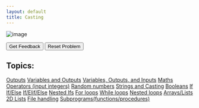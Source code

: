 ```yaml
---
layout: default
title: Casting
---
```


![image](https://user-images.githubusercontent.com/68385109/232034022-87076440-ff77-4fac-a0db-3c450fa9e0c4.png)


<div id="0-sortableTrash" class="sortable-code"></div> 
<div id="0-sortable" class="sortable-code"></div> 
<div style="clear:both;"></div> 
<p> 
    <input id="0-feedbackLink" value="Get Feedback" type="button" /> 
    <input id="0-newInstanceLink" value="Reset Problem" type="button" /> 
</p> 
<script type="text/javascript"> 
(function(){
  var initial = "parrotPhrase = &quot;Ello ello ello!&quot;\n" +
    "parrotFavouriteNumber = &quot;5&quot;\n" +
    "print(&quot;My annoying parrot repeated his favourite phrase:&quot;, parrotPhrase, &quot;,&quot;,parrotFavouriteNumber, &quot;times this morning. That&#039;s his favourite number...&quot;)\n" +
    "myFavouriteNum = int(input(&quot;My favourite number is: &quot;))\n" +
    "print(&quot;Sqwark squark! I can say that&quot; + str(myFavouriteNum) + &quot;times! That is MY favourite number!&quot; )";
  var parsonsPuzzle = new ParsonsWidget({
    "sortableId": "0-sortable",
    "max_wrong_lines": 10,
    "grader": ParsonsWidget._graders.LineBasedGrader,
    "exec_limit": 2500,
    "can_indent": true,
    "x_indent": 50,
    "lang": "en",
    "show_feedback": true
  });
  parsonsPuzzle.init(initial);
  parsonsPuzzle.shuffleLines();
  $("#0-newInstanceLink").click(function(event){ 
      event.preventDefault(); 
      parsonsPuzzle.shuffleLines(); 
  }); 
  $("#0-feedbackLink").click(function(event){ 
      event.preventDefault(); 
      parsonsPuzzle.getFeedback(); 
  }); 
})(); 
</script>
 
## Topics:
[Outputs](./Outputs.html)
[Variables and Outputs](./Variables.html)
[Variables, Outputs, and Inputs](./Inputs.html)
[Maths Operators (input integers)](./Maths.html)
[Random numbers](./Random.html)
[Strings and Casting](./Casting.html)
[Booleans](./Booleans.html)
[If](./If.html)
[If/Else](./Else.html)
[If/Elif/Else](./Elif.html)
[Nested Ifs](./NestedIf.html)
[For loops](./For.html)
[While loops](./While.html)
[Nested loops](./NestedLoops.html)
[Arrays/Lists](./Arrays.html)
[2D Lists](./2D.html)
[File handling](./Files.html)
[Subprograms(functions/procedures)](./Subprograms.html)
